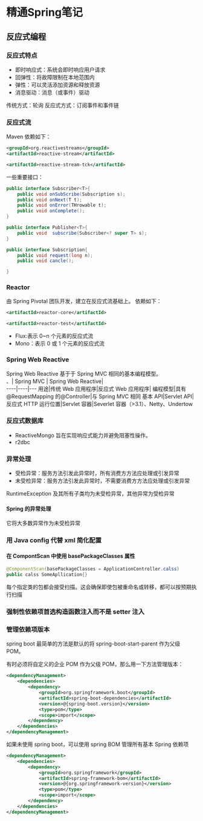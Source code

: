 # 精通Spring笔记


## 反应式编程

### 反应式特点

-   即时响应式：系统会即时响应用户请求
-   回弹性：将故障限制在本地范围内
-   弹性：可以灵活添加资源和释放资源
-   消息驱动：消息（或事件）驱动

传统方式：轮询
反应式方式：订阅事件和事件链

### 反应式流

Maven 依赖如下：

```xml
<groupId>org.reactivestreams</groupId>
<artifactId>reactive-stream</artifactId>

<artifactId>reactive-stream-tck</artifactId>
```

一些重要接口：

```java
public interface Subscriber<T>{
    public void onSubScribe(Subscription s);
    public void onNext(T t);
    public void onError(THrowable t);
    public void onComplete();
}

public interface Publisher<T>{
    public void  subscribe(Subscriber<? super T> s);
}

public interface Subscription{
    public void request(long n);
    public void cancle();

}
```

### Reactor

由 Spring Pivotal 团队开发，建立在反应式流基础上。
依赖如下：

```xml
<artifactId>reactor-core</artifactId>

<artifactId>reactor-test</artifactId>
```

-   Flux:表示 0~n 个元素的反应式流
-   Mono：表示 0 或 1 个元素的反应式流

### Spring Web Reactive

Spring Web Reactive 基于于 Spring MVC 相同的基本编程模型。  
 、| Spring MVC | Spring Web Reactive|  
 ----|----|---
用途|传统 Web 应用程序|反应式 Web 应用程序|
编程模型|具有@RequestMapping 的@Controller|与 Spring MVC 相同
基本 API|Servlet API|反应式 HTTP
运行位置|Servlet 容器|Severlet 容器（>3.1）、Netty、Undertow

### 反应式数据库

-   ReactiveMongo 旨在实现响应式能力并避免阻塞性操作。
-   r2dbc

### 异常处理

-   受检异常：服务方法引发此异常时，所有消费方方法应处理或引发异常
-   未受检异常：服务方法引发此异常时，不需要消费方方法应处理或引发异常

RuntimeException 及其所有子类均为未受检异常，其他异常为受检异常

#### Spring 的异常处理

它将大多数异常作为未受检异常

### 用 Java config 代替 xml 简化配置

#### 在 CompontScan 中使用 basePackageClasses 属性

```java
@ComponentScan(basePackageClasses = ApplicationController.calss)
public calss SomeApllication{}
```

每个指定类的包都会接受扫描。这会确保即使包被重命名或转移，都可以按预期执行扫描

### 强制性依赖项首选构造函数注入而不是 setter 注入

### 管理依赖项版本

spring boot 最简单的方法是默认的将 spring-boot-start-parent 作为父级 POM。

有时必须将自定义的企业 POM 作为父级 POM，那么用一下方法管理版本：

```xml
<dependencyManagement>
    <dependencies>
        <dependency>
            <groupId>org.springframework.boot</groupId>
            <artifactId>spring-boot-dependencies</artifactId>
            <version>@{spring-boot.version}</version>
            <type>pom</type>
            <scope>import</scope>
        </dependency>
    </dependencies>
</dependencyManagement>
```

如果未使用 spring boot，可以使用 spring BOM 管理所有基本 Spring 依赖项

```xml
<dependencyManagement>
    <dependencies>
        <dependency>
            <groupId>org.springframework</groupId>
            <artifactId>spring-framework-bom</artifactId>
            <version>@{org.springframework-version}</version>
            <type>pom</type>
            <scope>import</scope>
        </dependency>
    </dependencies>
</dependencyManagement>
```

